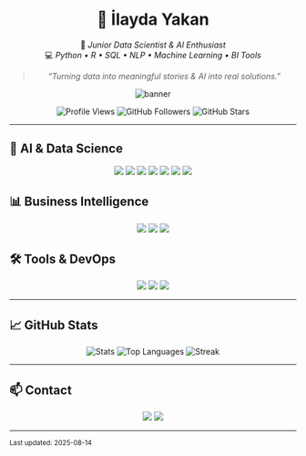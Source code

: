 <div align="center">

# 🌟 **İlayda Yakan**
🎯 *Junior Data Scientist & AI Enthusiast*  
💻 *Python • R • SQL • NLP • Machine Learning • BI Tools*

> *“Turning data into meaningful stories & AI into real solutions.”*

<!-- 🎨 Banner (kendi görsel linkini ekle) -->
![banner](https://your-banner-link.com/ilayda-banner.png)

<!-- 📈 Profil metrik rozetleri -->
![Profile Views](https://komarev.com/ghpvc/?username=ilaydayakan&label=Profile%20Views&color=0e75b6&style=flat)
![GitHub Followers](https://img.shields.io/github/followers/ilaydayakan?label=Followers&style=flat&color=blue)
![GitHub Stars](https://img.shields.io/github/stars/ilaydayakan?label=Stars&style=flat&color=yellow)

</div>

---

## 🤖 AI & Data Science
<p align="center">
  <img src="https://img.shields.io/badge/Python-3776AB?style=for-the-badge&logo=python&logoColor=white"/>
  <img src="https://img.shields.io/badge/R-276DC3?style=for-the-badge&logo=r&logoColor=white"/>
  <img src="https://img.shields.io/badge/SQL-336791?style=for-the-badge&logo=postgresql&logoColor=white"/>
  <img src="https://img.shields.io/badge/Scikit--Learn-F7931E?style=for-the-badge&logo=scikit-learn&logoColor=white"/>
  <img src="https://img.shields.io/badge/Transformers-FF9900?style=for-the-badge&logo=huggingface&logoColor=black"/>
  <img src="https://img.shields.io/badge/LangChain-0B3C49?style=for-the-badge"/>
  <img src="https://img.shields.io/badge/FAISS-2C2C2C?style=for-the-badge"/>
</p>

## 📊 Business Intelligence
<p align="center">
  <img src="https://img.shields.io/badge/Power%20BI-F2C811?style=for-the-badge&logo=powerbi&logoColor=black"/>
  <img src="https://img.shields.io/badge/Tableau-E97627?style=for-the-badge&logo=tableau&logoColor=white"/>
  <img src="https://img.shields.io/badge/KNIME-000000?style=for-the-badge&logo=knime&logoColor=yellow"/>
</p>

## 🛠 Tools & DevOps
<p align="center">
  <img src="https://img.shields.io/badge/FastAPI-009688?style=for-the-badge&logo=fastapi&logoColor=white"/>
  <img src="https://img.shields.io/badge/Docker-2496ED?style=for-the-badge&logo=docker&logoColor=white"/>
  <img src="https://img.shields.io/badge/Git-F05032?style=for-the-badge&logo=git&logoColor=white"/>
</p>

---

## 📈 GitHub Stats
<div align="center">

![Stats](https://github-readme-stats.vercel.app/api?username=ilaydayakan&show_icons=true&theme=tokyonight)
![Top Languages](https://github-readme-stats.vercel.app/api/top-langs/?username=ilaydayakan&layout=compact&theme=tokyonight)
![Streak](https://streak-stats.demolab.com?user=ilaydayakan&theme=tokyonight)

</div>

---

## 📫 Contact
<p align="center">
  <a href="www.linkedin.com/in/ilayda-yakan-a93725245/"><img src="https://img.icons8.com/color/48/linkedin.png"/></a>
  <a href="mailto:ilayda.yakan@gmail.com"><img src="https://img.icons8.com/color/48/gmail-new.png"/></a>
</p>

---

<sub>Last updated: 2025-08-14</sub>
